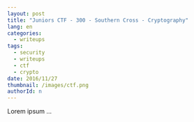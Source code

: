 ```yaml
---
layout: post
title: "Juniors CTF - 300 - Southern Cross - Cryptography"
lang: en
categories:
  - writeups
tags:
  - security
  - writeups
  - ctf
  - crypto
date: 2016/11/27
thumbnail: /images/ctf.png
authorId: n
---
```

Lorem ipsum ...
